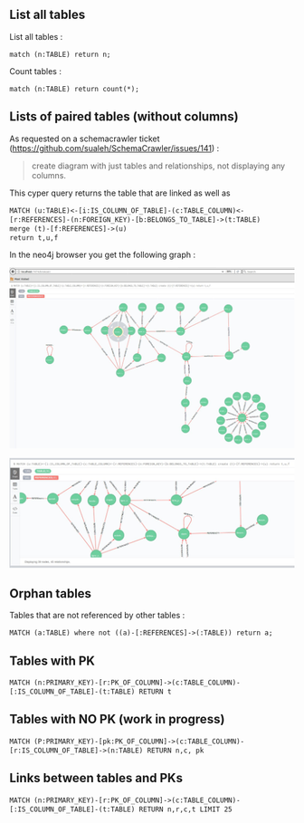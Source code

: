 ## List all tables

List all tables :

```
match (n:TABLE) return n;
```

Count tables :

```
match (n:TABLE) return count(*);
```

## Lists of paired tables (without columns)

As requested on a schemacrawler ticket (https://github.com/sualeh/SchemaCrawler/issues/141) : 

> create diagram with just tables and relationships, not displaying any columns.

This cyper query returns the table that are linked as well as

```
MATCH (u:TABLE)<-[i:IS_COLUMN_OF_TABLE]-(c:TABLE_COLUMN)<-[r:REFERENCES]-(n:FOREIGN_KEY)-[b:BELONGS_TO_TABLE]->(t:TABLE)
merge (t)-[f:REFERENCES]->(u)
return t,u,f
```

In the neo4j browser you get the following graph :

![GitHub Logo](src/site/resources/img/relations-between-tables.jpg)

![GitHub Logo](src/site/resources/img/relations-between-tables-2.jpg)

## Orphan tables

Tables that are not referenced by other tables :

```
MATCH (a:TABLE) where not ((a)-[:REFERENCES]->(:TABLE)) return a;
```

## Tables with PK

```
MATCH (n:PRIMARY_KEY)-[r:PK_OF_COLUMN]->(c:TABLE_COLUMN)-[:IS_COLUMN_OF_TABLE]-(t:TABLE) RETURN t
```

## Tables with NO PK (work in progress)

```
MATCH (P:PRIMARY_KEY)-[pk:PK_OF_COLUMN]->(c:TABLE_COLUMN)-[r:IS_COLUMN_OF_TABLE]->(n:TABLE) RETURN n,c, pk
```

## Links between tables and PKs

```
MATCH (n:PRIMARY_KEY)-[r:PK_OF_COLUMN]->(c:TABLE_COLUMN)-[:IS_COLUMN_OF_TABLE]-(t:TABLE) RETURN n,r,c,t LIMIT 25
```
